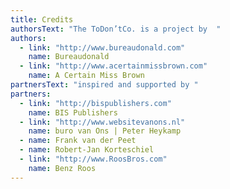 ```yaml
---
title: Credits
authorsText: "The ToDon’tCo. is a project by  "
authors:
  - link: "http://www.bureaudonald.com"
    name: Bureaudonald
  - link: "http://www.acertainmissbrown.com"
    name: A Certain Miss Brown
partnersText: "inspired and supported by "
partners:
  - link: "http://bispublishers.com"
    name: BIS Publishers
  - link: "http://www.websitevanons.nl"
    name: buro van Ons | Peter Heykamp
  - name: Frank van der Peet
  - name: Robert-Jan Korteschiel
  - link: "http://www.RoosBros.com"
    name: Benz Roos
---
```

